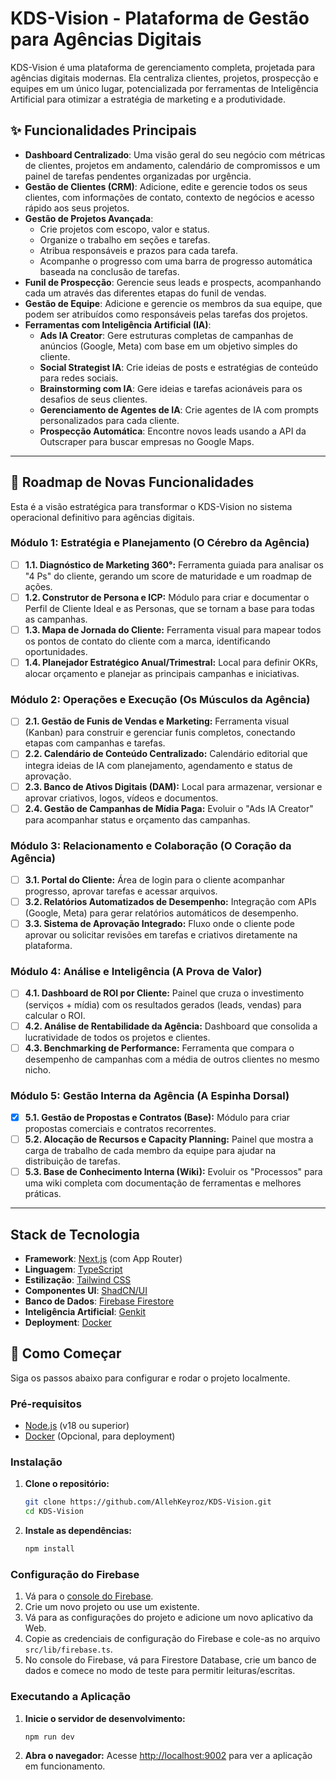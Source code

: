 # KDS-Vision - Plataforma de Gestão para Agências Digitais

KDS-Vision é uma plataforma de gerenciamento completa, projetada para agências digitais modernas. Ela centraliza clientes, projetos, prospecção e equipes em um único lugar, potencializada por ferramentas de Inteligência Artificial para otimizar a estratégia de marketing e a produtividade.

## ✨ Funcionalidades Principais

- **Dashboard Centralizado**: Uma visão geral do seu negócio com métricas de clientes, projetos em andamento, calendário de compromissos e um painel de tarefas pendentes organizadas por urgência.
- **Gestão de Clientes (CRM)**: Adicione, edite e gerencie todos os seus clientes, com informações de contato, contexto de negócios e acesso rápido aos seus projetos.
- **Gestão de Projetos Avançada**:
    - Crie projetos com escopo, valor e status.
    - Organize o trabalho em seções e tarefas.
    - Atribua responsáveis e prazos para cada tarefa.
    - Acompanhe o progresso com uma barra de progresso automática baseada na conclusão de tarefas.
- **Funil de Prospecção**: Gerencie seus leads e prospects, acompanhando cada um através das diferentes etapas do funil de vendas.
- **Gestão de Equipe**: Adicione e gerencie os membros da sua equipe, que podem ser atribuídos como responsáveis pelas tarefas dos projetos.
- **Ferramentas com Inteligência Artificial (IA)**:
    - **Ads IA Creator**: Gere estruturas completas de campanhas de anúncios (Google, Meta) com base em um objetivo simples do cliente.
    - **Social Strategist IA**: Crie ideias de posts e estratégias de conteúdo para redes sociais.
    - **Brainstorming com IA**: Gere ideias e tarefas acionáveis para os desafios de seus clientes.
    - **Gerenciamento de Agentes de IA**: Crie agentes de IA com prompts personalizados para cada cliente.
    - **Prospecção Automática**: Encontre novos leads usando a API da Outscraper para buscar empresas no Google Maps.

---

## 🚀 Roadmap de Novas Funcionalidades

Esta é a visão estratégica para transformar o KDS-Vision no sistema operacional definitivo para agências digitais.

### Módulo 1: Estratégia e Planejamento (O Cérebro da Agência)

- [ ] **1.1. Diagnóstico de Marketing 360°:** Ferramenta guiada para analisar os "4 Ps" do cliente, gerando um score de maturidade e um roadmap de ações.
- [ ] **1.2. Construtor de Persona e ICP:** Módulo para criar e documentar o Perfil de Cliente Ideal e as Personas, que se tornam a base para todas as campanhas.
- [ ] **1.3. Mapa de Jornada do Cliente:** Ferramenta visual para mapear todos os pontos de contato do cliente com a marca, identificando oportunidades.
- [ ] **1.4. Planejador Estratégico Anual/Trimestral:** Local para definir OKRs, alocar orçamento e planejar as principais campanhas e iniciativas.

### Módulo 2: Operações e Execução (Os Músculos da Agência)

- [ ] **2.1. Gestão de Funis de Vendas e Marketing:** Ferramenta visual (Kanban) para construir e gerenciar funis completos, conectando etapas com campanhas e tarefas.
- [ ] **2.2. Calendário de Conteúdo Centralizado:** Calendário editorial que integra ideias de IA com planejamento, agendamento e status de aprovação.
- [ ] **2.3. Banco de Ativos Digitais (DAM):** Local para armazenar, versionar e aprovar criativos, logos, vídeos e documentos.
- [ ] **2.4. Gestão de Campanhas de Mídia Paga:** Evoluir o "Ads IA Creator" para acompanhar status e orçamento das campanhas.

### Módulo 3: Relacionamento e Colaboração (O Coração da Agência)

- [ ] **3.1. Portal do Cliente:** Área de login para o cliente acompanhar progresso, aprovar tarefas e acessar arquivos.
- [ ] **3.2. Relatórios Automatizados de Desempenho:** Integração com APIs (Google, Meta) para gerar relatórios automáticos de desempenho.
- [ ] **3.3. Sistema de Aprovação Integrado:** Fluxo onde o cliente pode aprovar ou solicitar revisões em tarefas e criativos diretamente na plataforma.

### Módulo 4: Análise e Inteligência (A Prova de Valor)

- [ ] **4.1. Dashboard de ROI por Cliente:** Painel que cruza o investimento (serviços + mídia) com os resultados gerados (leads, vendas) para calcular o ROI.
- [ ] **4.2. Análise de Rentabilidade da Agência:** Dashboard que consolida a lucratividade de todos os projetos e clientes.
- [ ] **4.3. Benchmarking de Performance:** Ferramenta que compara o desempenho de campanhas com a média de outros clientes no mesmo nicho.

### Módulo 5: Gestão Interna da Agência (A Espinha Dorsal)

- [x] **5.1. Gestão de Propostas e Contratos (Base):** Módulo para criar propostas comerciais e contratos recorrentes.
- [ ] **5.2. Alocação de Recursos e Capacity Planning:** Painel que mostra a carga de trabalho de cada membro da equipe para ajudar na distribuição de tarefas.
- [ ] **5.3. Base de Conhecimento Interna (Wiki):** Evoluir os "Processos" para uma wiki completa com documentação de ferramentas e melhores práticas.

---

## Stack de Tecnologia

- **Framework**: [Next.js](https://nextjs.org/) (com App Router)
- **Linguagem**: [TypeScript](https://www.typescriptlang.org/)
- **Estilização**: [Tailwind CSS](https://tailwindcss.com/)
- **Componentes UI**: [ShadCN/UI](https://ui.shadcn.com/)
- **Banco de Dados**: [Firebase Firestore](https://firebase.google.com/docs/firestore)
- **Inteligência Artificial**: [Genkit](https://firebase.google.com/docs/genkit)
- **Deployment**: [Docker](https://www.docker.com/)

## 🏁 Como Começar

Siga os passos abaixo para configurar e rodar o projeto localmente.

### Pré-requisitos

- [Node.js](https://nodejs.org/en/) (v18 ou superior)
- [Docker](https://www.docker.com/get-started) (Opcional, para deployment)

### Instalação

1. **Clone o repositório:**
   ```bash
   git clone https://github.com/AllehKeyroz/KDS-Vision.git
   cd KDS-Vision
   ```

2. **Instale as dependências:**
   ```bash
   npm install
   ```

### Configuração do Firebase

1.  Vá para o [console do Firebase](https://console.firebase.google.com/).
2.  Crie um novo projeto ou use um existente.
3.  Vá para as configurações do projeto e adicione um novo aplicativo da Web.
4.  Copie as credenciais de configuração do Firebase e cole-as no arquivo `src/lib/firebase.ts`.
5.  No console do Firebase, vá para Firestore Database, crie um banco de dados e comece no modo de teste para permitir leituras/escritas.

### Executando a Aplicação

1. **Inicie o servidor de desenvolvimento:**
   ```bash
   npm run dev
   ```

2. **Abra o navegador:**
   Acesse [http://localhost:9002](http://localhost:9002) para ver a aplicação em funcionamento.
